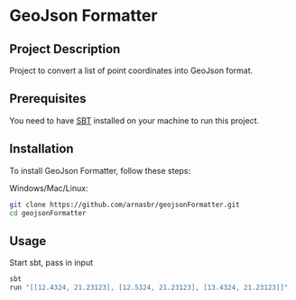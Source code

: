 # GeoJson Formatter

## Project Description

Project to convert a list of point coordinates into GeoJson format.

## Prerequisites
You need to have [SBT](https://www.scala-sbt.org/download.html) installed on your machine to run this project.

## Installation

To install GeoJson Formatter, follow these steps:

Windows/Mac/Linux:

```bash
git clone https://github.com/arnasbr/geojsonFormatter.git
cd geojsonFormatter
```

## Usage
Start sbt, pass in input
```bash
sbt
run "[[12.4324, 21.23123], [12.5324, 21.23123], [13.4324, 21.23123]]"
```